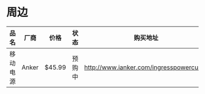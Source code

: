# 周边

| 品名 | 厂商 | 价格 | 状态 | 购买地址 |
|:---:|:---:|:---:|:---:|:---:|
| 移动电源 | Anker | $45.99| 预购中 | http://www.ianker.com/ingresspowercube/
